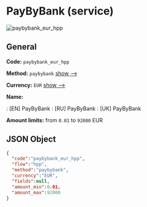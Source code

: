 
# PayByBank (service) 
![paybybank_eur_hpp](https://static.openfintech.io/payment_methods/paybybank_eur_hpp/logo.svg?w=400&c=v0.59.26#w200)  

## General 
 
**Code:** `paybybank_eur_hpp` 
 
**Method:** `paybybank` 
 [show -->](/payment-methods/paybybank/) 
 
**Currency:** `EUR` [show -->](/currencies/EUR/) 
 
**Name:** 
 
:	[EN] PayByBank 
:	[RU] PayByBank 
:	[UK] PayByBank 
 
**Amount limits:** from `0.01` to `92000` EUR 

## JSON Object 

```json
{
  "code":"paybybank_eur_hpp",
  "flow":"hpp",
  "method":"paybybank",
  "currency":"EUR",
  "fields":null,
  "amount_min":0.01,
  "amount_max":92000
}
```  
